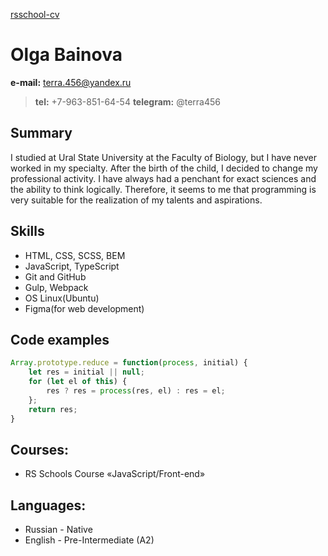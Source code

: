 [rsschool-cv](https://terra456.github.io/rsschool-cv/cv)

# Olga Bainova

**e-mail:** terra.456@yandex.ru
>**tel:** +7-963-851-64-54
>**telegram:** @terra456

## Summary
I studied at Ural State University at the Faculty of Biology, but I have never worked in my specialty. After the birth of the child, I decided to change my professional activity. I have always had a penchant for exact sciences and the ability to think logically. Therefore, it seems to me that programming is very suitable for the realization of my talents and aspirations.

## Skills
* HTML, CSS, SCSS, BEM
* JavaScript, TypeScript
* Git and GitHub
* Gulp, Webpack
* OS Linux(Ubuntu)
* Figma(for web development)

## Code examples
```javascript
Array.prototype.reduce = function(process, initial) {
    let res = initial || null;
    for (let el of this) {
        res ? res = process(res, el) : res = el;
    };
    return res;
}
```

## Courses:
- RS Schools Course «JavaScript/Front-end»

## Languages:
* Russian - Native
* English - Pre-Intermediate (A2)
